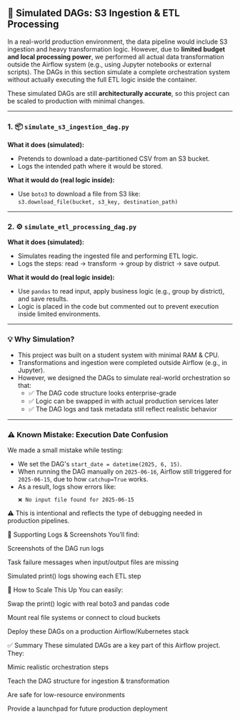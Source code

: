 ## 🔄 Simulated DAGs: S3 Ingestion & ETL Processing

In a real-world production environment, the data pipeline would include S3 ingestion and heavy transformation logic. However, due to **limited budget and local processing power**, we performed all actual data transformation outside the Airflow system (e.g., using Jupyter notebooks or external scripts). The DAGs in this section simulate a complete orchestration system without actually executing the full ETL logic inside the container.

These simulated DAGs are still **architecturally accurate**, so this project can be scaled to production with minimal changes.

---

### 1. 📦 `simulate_s3_ingestion_dag.py`

**What it does (simulated):**
- Pretends to download a date-partitioned CSV from an S3 bucket.
- Logs the intended path where it would be stored.

**What it would do (real logic inside):**
- Use `boto3` to download a file from S3 like:  
  `s3.download_file(bucket, s3_key, destination_path)`

---

### 2. ⚙️ `simulate_etl_processing_dag.py`

**What it does (simulated):**
- Simulates reading the ingested file and performing ETL logic.
- Logs the steps: read → transform → group by district → save output.

**What it would do (real logic inside):**
- Use `pandas` to read input, apply business logic (e.g., group by district), and save results.
- Logic is placed in the code but commented out to prevent execution inside limited environments.

---

### 💡 Why Simulation?

- This project was built on a student system with minimal RAM & CPU.
- Transformations and ingestion were completed outside Airflow (e.g., in Jupyter).
- However, we designed the DAGs to simulate real-world orchestration so that:
  - ✅ The DAG code structure looks enterprise-grade
  - ✅ Logic can be swapped in with actual production services later
  - ✅ The DAG logs and task metadata still reflect realistic behavior

---

### ⚠️ Known Mistake: Execution Date Confusion

We made a small mistake while testing:
- We set the DAG's `start_date = datetime(2025, 6, 15)`.
- When running the DAG manually on `2025-06-16`, Airflow still triggered for `2025-06-15`, due to how `catchup=True` works.
- As a result, logs show errors like:
  ```text
  ❌ No input file found for 2025-06-15

⚠️ This is intentional and reflects the type of debugging needed in production pipelines.

📸 Supporting Logs & Screenshots
You’ll find:

Screenshots of the DAG run logs

Task failure messages when input/output files are missing

Simulated print() logs showing each ETL step

🧩 How to Scale This Up
You can easily:

Swap the print() logic with real boto3 and pandas code

Mount real file systems or connect to cloud buckets

Deploy these DAGs on a production Airflow/Kubernetes stack

✅ Summary
These simulated DAGs are a key part of this Airflow project. They:

Mimic realistic orchestration steps

Teach the DAG structure for ingestion & transformation

Are safe for low-resource environments

Provide a launchpad for future production deployment
